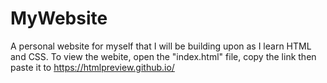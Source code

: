 # MyWebsite
A personal website for myself that I will be building upon as I learn HTML and CSS. To view the webite, open the "index.html" file, copy the link then paste it to https://htmlpreview.github.io/
